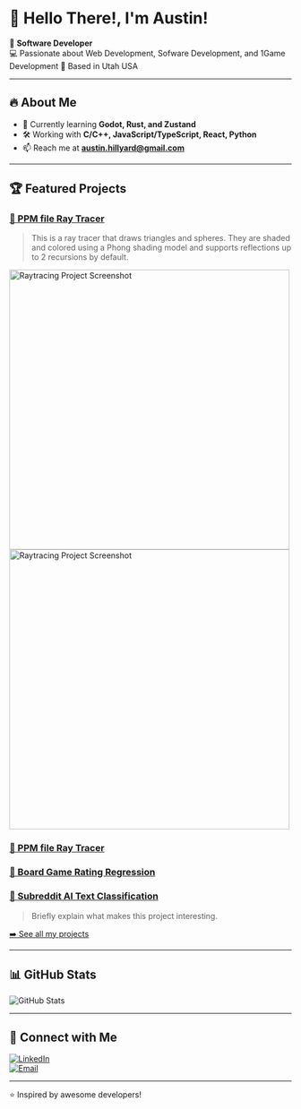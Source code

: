 # 👋 Hello There!, I'm Austin!

🚀 **Software Developer**  
💻 Passionate about Web Development, Sofware Development, and 1Game Development 
📍 Based in Utah USA 

---

## 🔥 About Me  
- 🌱 Currently learning **Godot, Rust, and Zustand**  
- 🛠️ Working with **C/C++, JavaScript/TypeScript, React, Python**  
- 📫 Reach me at **austin.hillyard@gmail.com**  

---

## 🏆 Featured Projects  
### [🔗 PPM file Ray Tracer](https://github.com/austinhillyard/CS455/tree/main/RayTracer)
> This is a ray tracer that draws triangles and spheres. They are shaded and colored using a Phong shading model and supports reflections up to 2 recursions by default.
<img src="https://github.com/austinhillyard/CS455/blob/main/RayTracer/reflectiveSpheres.ppm" alt="Raytracing Project Screenshot" width="500">
<img src="https://github.com/austinhillyard/CS455/blob/main/RayTracer/TriScene2.ppm" alt="Raytracing Project Screenshot" width="500">


### [🔗 PPM file Ray Tracer](https://github.com/austinhillyard/CS324/blob/main/tshLab1.c)

### [🔗 Board Game Rating Regression]()

### [🔗 Subreddit AI Text Classification](https://github.com/austinhillyard/LING581-FinalProject)
> Briefly explain what makes this project interesting.

[➡️ See all my projects](https://github.com/austinhillyard?tab=repositories)  

---

## 📊 GitHub Stats  
![GitHub Stats](https://github-readme-stats.vercel.app/api?username=austinhillyard&show_icons=true&theme=tokyonight)

---

## 🔗 Connect with Me  
[![LinkedIn](https://img.shields.io/badge/LinkedIn-0A66C2?style=for-the-badge&logo=linkedin&logoColor=white)](https://linkedin.com/in/your-profile)  
[![Email](https://img.shields.io/badge/Email-D14836?style=for-the-badge&logo=gmail&logoColor=white)](mailto:your.email@example.com)  

---

⭐️ Inspired by awesome developers!  
